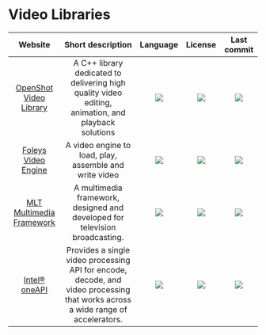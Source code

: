 # Video Libraries
|Website|Short description|Language|License|Last commit|
|:-:|:-:|:-:|:-:|:-:|
|[OpenShot Video Library](https://github.com/OpenShot/libopenshot)|A C++ library dedicated to delivering high quality video editing, animation, and playback solutions|![](https://img.shields.io/github/languages/top/OpenShot/libopenshot?color=pink&style=flat-square)|![](https://flat.badgen.net/github/license/OpenShot/libopenshot?label=)|![](https://flat.badgen.net/github/last-commit/OpenShot/libopenshot?label=)|
|[Foleys Video Engine](https://github.com/ffAudio/foleys_video_engine)|A video engine to load, play, assemble and write video|![](https://img.shields.io/github/languages/top/ffAudio/foleys_video_engine?color=pink&style=flat-square)|![](https://flat.badgen.net/github/license/ffAudio/foleys_video_engine?label=)|![](https://flat.badgen.net/github/last-commit/ffAudio/foleys_video_engine?label=)|
|[MLT Multimedia Framework](https://www.mltframework.org/)|A multimedia framework, designed and developed for television broadcasting.|![](https://img.shields.io/github/languages/top/mltframework/mlt?color=pink&style=flat-square)|![](https://flat.badgen.net/github/license/mltframework/mlt?label=)|![](https://flat.badgen.net/github/last-commit/mltframework/mlt?label=)|
|[Intel® oneAPI](https://software.intel.com/content/www/us/en/develop/tools/oneapi/components/onevpl.html)|Provides a single video processing API for encode, decode, and video processing that works across a wide range of accelerators.|![](https://img.shields.io/github/languages/top/oneapi-src/oneVPL?color=pink&style=flat-square)|![](https://flat.badgen.net/github/license/oneapi-src/oneVPL?label=)|![](https://flat.badgen.net/github/last-commit/oneapi-src/oneVPL?label=)|
